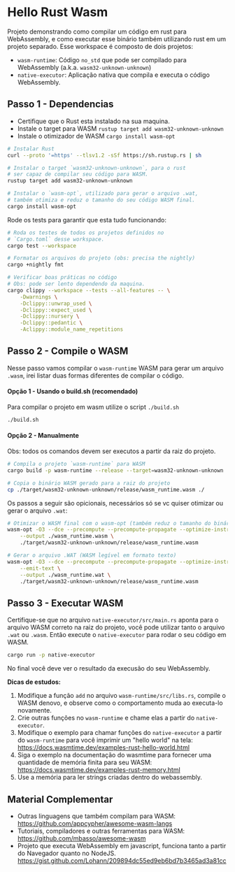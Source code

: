 # Hello Rust Wasm

Projeto demonstrando como compilar um código em rust para WebAssembly, e como executar esse binário também utilizando rust em um projeto separado. Esse workspace é composto de dois projetos:

- `wasm-runtime`: Código `no_std` que pode ser compilado para WebAssembly (a.k.a. `wasm32-unknown-unknown`)
- `native-executor`: Aplicação nativa que compila e executa o código WebAssembly.


## Passo 1 - Dependencias
- Certifique que o Rust esta instalado na sua maquina.
- Instale o target para WASM `rustup target add wasm32-unknown-unknown`
- Instale o otimizador de WASM `cargo install wasm-opt`
```sh
# Instalar Rust
curl --proto '=https' --tlsv1.2 -sSf https://sh.rustup.rs | sh

# Instalar o target `wasm32-unknown-unknown`, para o rust
# ser capaz de compilar seu código para WASM.
rustup target add wasm32-unknown-unknown

# Instalar o `wasm-opt`, utilizado para gerar o arquivo .wat,
# também otimiza e reduz o tamanho do seu código WASM final.
cargo install wasm-opt
```

Rode os tests para garantir que esta tudo funcionando:
```sh
# Roda os testes de todos os projetos definidos no
# `Cargo.toml` desse workspace.
cargo test --workspace

# Formatar os arquivos do projeto (obs: precisa the nightly)
cargo +nightly fmt

# Verificar boas práticas no código
# Obs: pode ser lento dependendo da maquina.
cargo clippy --workspace --tests --all-features -- \
    -Dwarnings \
    -Dclippy::unwrap_used \
    -Dclippy::expect_used \
    -Dclippy::nursery \
    -Dclippy::pedantic \
    -Aclippy::module_name_repetitions
```

## Passo 2 - Compile o WASM
Nesse passo vamos compilar o `wasm-runtime` WASM para gerar um arquivo `.wasm`, irei listar duas formas diferentes de compilar o código.

#### Opção 1 - Usando o build.sh (recomendado)
Para compilar o projeto em wasm utilize o script `./build.sh`
```sh
./build.sh
```

#### Opção 2 - Manualmente
Obs: todos os comandos devem ser executos a partir da raiz do projeto.
```sh
# Compila o projeto `wasm-runtime` para WASM
cargo build -p wasm-runtime --release --target=wasm32-unknown-unknown

# Copia o binário WASM gerado para a raiz do projeto
cp ./target/wasm32-unknown-unknown/release/wasm_runtime.wasm ./
```

Os passos a seguir são opicionais, necessários só se vc quiser otimizar ou gerar o arquivo `.wat`:
```sh
# Otimizar o WASM final com o wasm-opt (também reduz o tamanho do binário)
wasm-opt -O3 --dce --precompute --precompute-propagate --optimize-instructions --optimize-casts --strip --strip-debug \
    --output ./wasm_runtime.wasm \
    ./target/wasm32-unknown-unknown/release/wasm_runtime.wasm

# Gerar o arquivo .WAT (WASM legível em formato texto)
wasm-opt -O3 --dce --precompute --precompute-propagate --optimize-instructions --optimize-casts --strip --strip-debug \
    --emit-text \
    --output ./wasm_runtime.wat \
    ./target/wasm32-unknown-unknown/release/wasm_runtime.wasm
```

## Passo 3 - Executar WASM
Certifique-se que no arquivo `native-executor/src/main.rs` aponta para o arquivo WASM correto na raiz do projeto, você pode utilizar tanto o arquivo `.wat` ou `.wasm`. Então execute o `native-executor` para rodar o seu código em WASM.
```sh
cargo run -p native-executor
```
No final você deve ver o resultado da execusão do seu WebAssembly.

**Dicas de estudos:**
1. Modifique a função `add` no arquivo `wasm-runtime/src/libs.rs`, compile o WASM denovo, e observe como o comportamento muda ao executa-lo novamente.
2. Crie outras funções no `wasm-runtime` e chame elas a partir do `native-executor`.
3. Modifique o exemplo para chamar funções do `native-executor` a partir do `wasm-runtime` para você imprimir um "hello world" na tela: https://docs.wasmtime.dev/examples-rust-hello-world.html
4. Siga o exemplo na documentação do wasmtime para fornecer uma quantidade de memória finita para seu WASM: https://docs.wasmtime.dev/examples-rust-memory.html
5. Use a memória para ler strings criadas dentro do webassembly.

## Material Complementar
- Outras linguagens que também compilam para WASM: https://github.com/appcypher/awesome-wasm-langs
- Tutoriais, compiladores e outras ferramentas para WASM: https://github.com/mbasso/awesome-wasm
- Projeto que executa WebAssembly em javascript, funciona tanto a partir do Navegador quanto no NodeJS. https://gist.github.com/Lohann/209894dc55ed9eb6bd7b3465ad3a81cc